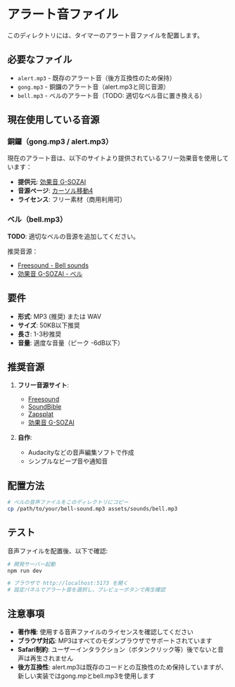 # アラート音ファイル

このディレクトリには、タイマーのアラート音ファイルを配置します。

## 必要なファイル

- `alert.mp3` - 既存のアラート音（後方互換性のため保持）
- `gong.mp3` - 銅鑼のアラート音（alert.mp3と同じ音源）
- `bell.mp3` - ベルのアラート音（TODO: 適切なベル音に置き換える）

## 現在使用している音源

### 銅鑼（gong.mp3 / alert.mp3）

現在のアラート音は、以下のサイトより提供されているフリー効果音を使用しています：

- **提供元**: [効果音 G-SOZAI](https://koukaon.g-sozai.com/)
- **音源ページ**: [カーソル移動4](https://koukaon.g-sozai.com/se-236.html)
- **ライセンス**: フリー素材（商用利用可）

### ベル（bell.mp3）

**TODO**: 適切なベルの音源を追加してください。

推奨音源：

- [Freesound - Bell sounds](https://freesound.org/search/?q=bell)
- [効果音 G-SOZAI - ベル](https://koukaon.g-sozai.com/)

## 要件

- **形式**: MP3 (推奨) または WAV
- **サイズ**: 50KB以下推奨
- **長さ**: 1-3秒推奨
- **音量**: 適度な音量（ピーク -6dB以下）

## 推奨音源

1. **フリー音源サイト**:
   - [Freesound](https://freesound.org/)
   - [SoundBible](https://soundbible.com/)
   - [Zapsplat](https://www.zapsplat.com/)
   - [効果音 G-SOZAI](https://koukaon.g-sozai.com/)

2. **自作**:
   - Audacityなどの音声編集ソフトで作成
   - シンプルなビープ音や通知音

## 配置方法

```bash
# ベルの音声ファイルをこのディレクトリにコピー
cp /path/to/your/bell-sound.mp3 assets/sounds/bell.mp3
```

## テスト

音声ファイルを配置後、以下で確認:

```bash
# 開発サーバー起動
npm run dev

# ブラウザで http://localhost:5173 を開く
# 設定パネルでアラート音を選択し、プレビューボタンで再生確認
```

## 注意事項

- **著作権**: 使用する音声ファイルのライセンスを確認してください
- **ブラウザ対応**: MP3はすべてのモダンブラウザでサポートされています
- **Safari制約**: ユーザーインタラクション（ボタンクリック等）後でないと音声は再生されません
- **後方互換性**: alert.mp3は既存のコードとの互換性のため保持していますが、新しい実装ではgong.mpとbell.mp3を使用します
